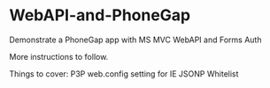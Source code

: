 WebAPI-and-PhoneGap
===================

Demonstrate a PhoneGap app with MS MVC WebAPI and Forms Auth

More instructions to follow.

Things to cover: 
  P3P web.config setting for IE
  JSONP
  Whitelist
  
